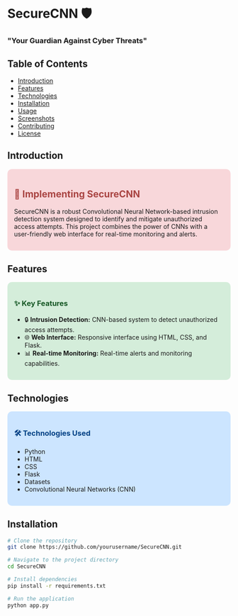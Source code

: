 # SecureCNN 🛡️

### "Your Guardian Against Cyber Threats"

## Table of Contents
- [Introduction](#introduction)
- [Features](#features)
- [Technologies](#technologies)
- [Installation](#installation)
- [Usage](#usage)
- [Screenshots](#screenshots)
- [Contributing](#contributing)
- [License](#license)

## Introduction
<div style="background-color: #f8d7da; padding: 15px; border-radius: 10px;">
  <h2 style="color: #a94442;">🚀 Implementing SecureCNN</h2>
  <p>SecureCNN is a robust Convolutional Neural Network-based intrusion detection system designed to identify and mitigate unauthorized access attempts. This project combines the power of CNNs with a user-friendly web interface for real-time monitoring and alerts.</p>
</div>

## Features
<div style="background-color: #d4edda; padding: 15px; border-radius: 10px;">
  <h3 style="color: #155724;">✨ Key Features</h3>
  <ul>
    <li>🔒 <strong>Intrusion Detection:</strong> CNN-based system to detect unauthorized access attempts.</li>
    <li>🌐 <strong>Web Interface:</strong> Responsive interface using HTML, CSS, and Flask.</li>
    <li>📊 <strong>Real-time Monitoring:</strong> Real-time alerts and monitoring capabilities.</li>
  </ul>
</div>

## Technologies
<div style="background-color: #cce5ff; padding: 15px; border-radius: 10px;">
  <h3 style="color: #004085;">🛠️ Technologies Used</h3>
  <ul>
    <li>Python</li>
    <li>HTML</li>
    <li>CSS</li>
    <li>Flask</li>
    <li>Datasets</li>
    <li>Convolutional Neural Networks (CNN)</li>
  </ul>
</div>

## Installation
```bash
# Clone the repository
git clone https://github.com/yourusername/SecureCNN.git

# Navigate to the project directory
cd SecureCNN

# Install dependencies
pip install -r requirements.txt

# Run the application
python app.py
